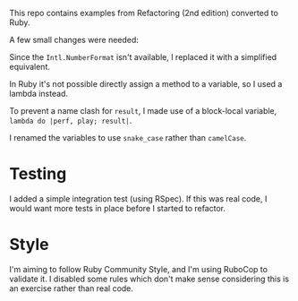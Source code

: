 This repo contains examples from Refactoring (2nd edition) converted to Ruby.

A few small changes were needed:

Since the `Intl.NumberFormat` isn't available, I replaced it with a simplified
equivalent.

In Ruby it's not possible directly assign a method to a variable, so I used a
lambda instead.

To prevent a name clash for `result`, I made use of a block-local variable,
`lambda do |perf, play; result|`.

I renamed the variables to use `snake_case` rather than `camelCase`.

# Testing

I added a simple integration test (using RSpec). If this was real code, I would
want more tests in place before I started to refactor.

# Style

I'm aiming to follow Ruby Community Style, and I'm using RuboCop to validate
it. I disabled some rules which don't make sense considering this is an exercise
rather than real code.
